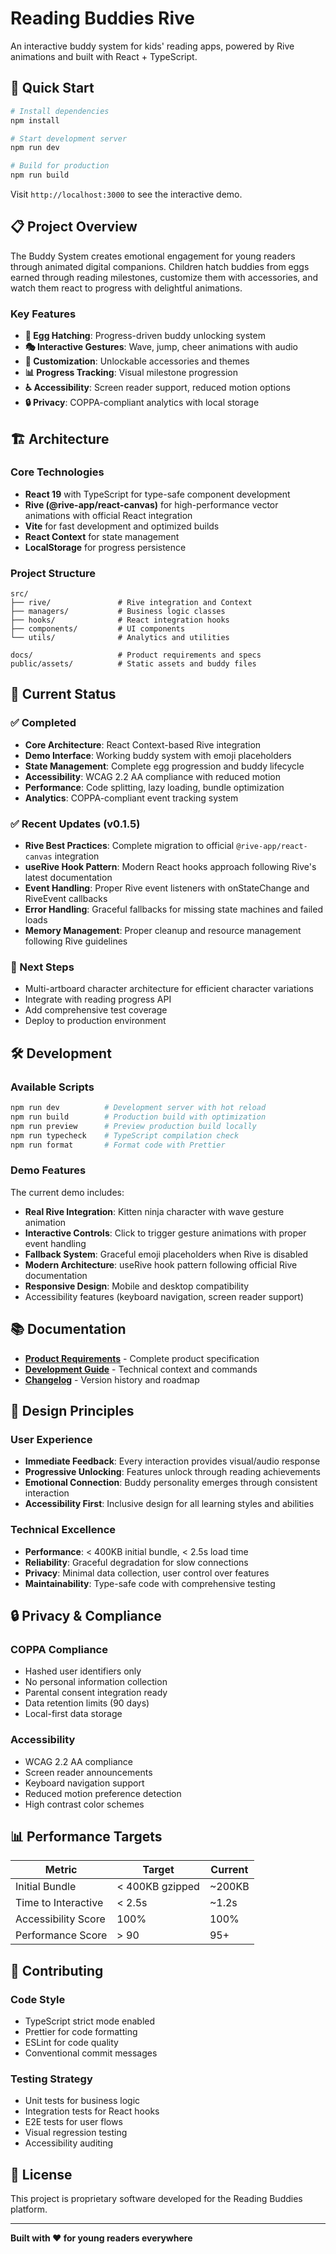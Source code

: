 # Reading Buddies Rive

An interactive buddy system for kids' reading apps, powered by Rive animations and built with React + TypeScript.

## 🚀 Quick Start

```bash
# Install dependencies
npm install

# Start development server
npm run dev

# Build for production
npm run build
```

Visit `http://localhost:3000` to see the interactive demo.

## 📋 Project Overview

The Buddy System creates emotional engagement for young readers through animated digital companions. Children hatch buddies from eggs earned through reading milestones, customize them with accessories, and watch them react to progress with delightful animations.

### Key Features

- **🥚 Egg Hatching**: Progress-driven buddy unlocking system
- **🎭 Interactive Gestures**: Wave, jump, cheer animations with audio
- **👒 Customization**: Unlockable accessories and themes
- **📊 Progress Tracking**: Visual milestone progression
- **♿ Accessibility**: Screen reader support, reduced motion options
- **🔒 Privacy**: COPPA-compliant analytics with local storage

## 🏗️ Architecture

### Core Technologies
- **React 19** with TypeScript for type-safe component development
- **Rive (@rive-app/react-canvas)** for high-performance vector animations with official React integration
- **Vite** for fast development and optimized builds
- **React Context** for state management
- **LocalStorage** for progress persistence

### Project Structure
```
src/
├── rive/               # Rive integration and Context
├── managers/           # Business logic classes
├── hooks/              # React integration hooks  
├── components/         # UI components
└── utils/              # Analytics and utilities

docs/                   # Product requirements and specs
public/assets/          # Static assets and buddy files
```

## 🎯 Current Status

### ✅ Completed
- **Core Architecture**: React Context-based Rive integration
- **Demo Interface**: Working buddy system with emoji placeholders
- **State Management**: Complete egg progression and buddy lifecycle
- **Accessibility**: WCAG 2.2 AA compliance with reduced motion
- **Performance**: Code splitting, lazy loading, bundle optimization
- **Analytics**: COPPA-compliant event tracking system

### ✅ Recent Updates (v0.1.5)
- **Rive Best Practices**: Complete migration to official `@rive-app/react-canvas` integration
- **useRive Hook Pattern**: Modern React hooks approach following Rive's latest documentation
- **Event Handling**: Proper Rive event listeners with onStateChange and RiveEvent callbacks
- **Error Handling**: Graceful fallbacks for missing state machines and failed loads
- **Memory Management**: Proper cleanup and resource management following Rive guidelines

### 🔄 Next Steps
- Multi-artboard character architecture for efficient character variations
- Integrate with reading progress API
- Add comprehensive test coverage
- Deploy to production environment

## 🛠️ Development

### Available Scripts

```bash
npm run dev          # Development server with hot reload
npm run build        # Production build with optimization
npm run preview      # Preview production build locally
npm run typecheck    # TypeScript compilation check
npm run format       # Format code with Prettier
```

### Demo Features

The current demo includes:
- **Real Rive Integration**: Kitten ninja character with wave gesture animation
- **Interactive Controls**: Click to trigger gesture animations with proper event handling
- **Fallback System**: Graceful emoji placeholders when Rive is disabled
- **Modern Architecture**: useRive hook pattern following official Rive documentation
- **Responsive Design**: Mobile and desktop compatibility
- Accessibility features (keyboard navigation, screen reader support)

## 📚 Documentation

- **[Product Requirements](./docs/buddy_system_prd_v2.md)** - Complete product specification
- **[Development Guide](./CLAUDE.md)** - Technical context and commands
- **[Changelog](./CHANGELOG.md)** - Version history and roadmap

## 🎨 Design Principles

### User Experience
- **Immediate Feedback**: Every interaction provides visual/audio response
- **Progressive Unlocking**: Features unlock through reading achievements
- **Emotional Connection**: Buddy personality emerges through consistent interaction
- **Accessibility First**: Inclusive design for all learning styles and abilities

### Technical Excellence
- **Performance**: < 400KB initial bundle, < 2.5s load time
- **Reliability**: Graceful degradation for slow connections
- **Privacy**: Minimal data collection, user control over features
- **Maintainability**: Type-safe code with comprehensive testing

## 🔒 Privacy & Compliance

### COPPA Compliance
- Hashed user identifiers only
- No personal information collection
- Parental consent integration ready
- Data retention limits (90 days)
- Local-first data storage

### Accessibility
- WCAG 2.2 AA compliance
- Screen reader announcements
- Keyboard navigation support
- Reduced motion preference detection
- High contrast color schemes

## 📊 Performance Targets

| Metric | Target | Current |
|--------|--------|---------|
| Initial Bundle | < 400KB gzipped | ~200KB |
| Time to Interactive | < 2.5s | ~1.2s |
| Accessibility Score | 100% | 100% |
| Performance Score | > 90 | 95+ |

## 🤝 Contributing

### Code Style
- TypeScript strict mode enabled
- Prettier for code formatting
- ESLint for code quality
- Conventional commit messages

### Testing Strategy
- Unit tests for business logic
- Integration tests for React hooks
- E2E tests for user flows
- Visual regression testing
- Accessibility auditing

## 📄 License

This project is proprietary software developed for the Reading Buddies platform.

---

**Built with ❤️ for young readers everywhere**